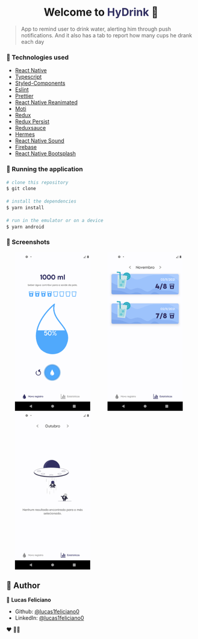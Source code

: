 <h1 align="center">Welcome to <span style="color: #323062;">HyDrink</span> 👋</h1>

> App to remind user to drink water, alerting him through push notifications. And it also has a tab to report how many cups he drank each day


### :rocket: Technologies used

- [React Native](https://reactnative.dev/)
- [Typescript](https://www.typescriptlang.org/)
- [Styled-Components](https://styled-components.com/)
- [Eslint](https://eslint.org/)
- [Prettier](https://prettier.io/)
- [React Native Reanimated](https://docs.swmansion.com/react-native-reanimated/)
- [Moti](https://moti.fyi/)
- [Redux](https://redux.js.org/)
- [Redux Persist](https://github.com/rt2zz/redux-persist)
- [Reduxsauce](https://github.com/jkeam/reduxsauce)
- [Hermes](https://reactnative.dev/docs/hermes)
- [React Native Sound](https://github.com/zmxv/react-native-sound)
- [Firebase](https://firebase.google.com/)
- [React Native Bootsplash](https://github.com/zoontek/react-native-bootsplash)


### 🧭 Running the application

```bash
# clone this repository
$ git clone

# install the dependencies
$ yarn install

# run in the emulator or on a device
$ yarn android

```

### 📱 Screenshots

<div style="display: flex; flex-direction: row; flex-wrap: wrap">

<img style="margin: 0 23px" alt="Trending repositories timeline" src="/screenshots/home.png" width="200" height="auto">

<img style="margin: 0 23px" alt="Trending repositories timeline" src="/screenshots/statistics.png" width="200" height="auto">

<img style="margin: 0 23px" alt="Trending repositories timeline" src="/screenshots/statistics_empty.png" width="200" height="auto">

</div>

## 🧑 Author

👤 **Lucas Feliciano**

* Github: [@lucas1feliciano0](https://github.com/lucas1feliciano0)
* LinkedIn: [@lucas1feliciano0](https://linkedin.com/in/lucas1feliciano0)


❤️ 👋🏽
